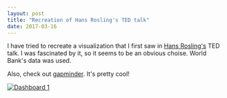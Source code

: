 ```yaml
---
layout: post
title: "Recreation of Hans Rosling's TED talk"
date: 2017-03-16
---
```


I have tried to recreate a visualization that I first saw in [Hans Rosling's](http://www.ted.com/speakers/hans_rosling) TED talk. I was fascinated by it, so it seems to be an obvious choise. World Bank's data was used.

Also, check out [gapminder](http://www.gapminder.org/tools/#_locale_id=en;&chart-type=bubbles). It's pretty cool!

<div class="Tableau_Embed">
<p>

<div class='tableauPlaceholder' id='viz1490334794008' style='position: relative'><noscript><a href='#'><img alt='Dashboard 1 ' src='https:&#47;&#47;public.tableau.com&#47;static&#47;images&#47;Ev&#47;Evolutionofworlddemographicsovertheyears&#47;Dashboard1&#47;1_rss.png' style='border: none' /></a></noscript><object class='tableauViz'  style='display:none;'><param name='host_url' value='https%3A%2F%2Fpublic.tableau.com%2F' /> <param name='site_root' value='' /><param name='name' value='Evolutionofworlddemographicsovertheyears&#47;Dashboard1' /><param name='tabs' value='no' /><param name='toolbar' value='yes' /><param name='static_image' value='https:&#47;&#47;public.tableau.com&#47;static&#47;images&#47;Ev&#47;Evolutionofworlddemographicsovertheyears&#47;Dashboard1&#47;1.png' /> <param name='animate_transition' value='yes' /><param name='display_static_image' value='yes' /><param name='display_spinner' value='yes' /><param name='display_overlay' value='yes' /><param name='display_count' value='yes' /></object></div>                <script type='text/javascript'>                    var divElement = document.getElementById('viz1490334794008');                    var vizElement = divElement.getElementsByTagName('object')[0];                    vizElement.style.width='804px';vizElement.style.height='669px';                    var scriptElement = document.createElement('script');                    scriptElement.src = 'https://public.tableau.com/javascripts/api/viz_v1.js';                    vizElement.parentNode.insertBefore(scriptElement, vizElement);                </script>

</p>
</div>
